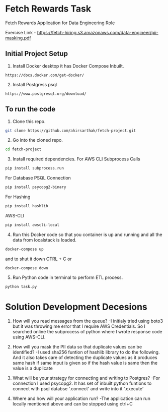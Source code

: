 # Fetch Rewards Task
 Fetch Rewards Application for Data Engineering Role

Exercise Link  -  https://fetch-hiring.s3.amazonaws.com/data-engineer/pii-masking.pdf

## Initial Project Setup

1. Install Docker desktop it has Docker Compose Inbuilt.
```
https://docs.docker.com/get-docker/
```
2.  Install Postgress psql
```
https://www.postgresql.org/download/
```


## To run the code
1. Clone this repo.
```bash
git clone https://github.com/ahirsarthak/fetch-project.git
```

2. Go into the cloned repo.
```bash
cd fetch-project
```

3. Install required dependencies.
For AWS CLI Subprocess Calls
```bash
pip install subprocess.run
```
For Database PSQL Connection
```bash
pip install psycopg2-binary
```
For Hashing
```bash
pip install hashlib
```
AWS-CLI
```bash
pip install awscli-local
```

4. Run this Docker code so that you container is up and running and all the data from localstack is loaded.
```bash
docker-compose up
```
and to shut it down CTRL + C or
```
docker-compose down 
```


5. Run Python code in terminal to perform ETL process.
```bash
python task.py
```
# Solution Development Decesions 
1. How will you read messages from the queue?
   -I initialy tried using boto3 but it was throwing me error that I require AWS Credentials.
  So I searched online the subprocess of python where I wrote response code using AWS-CLI.
  
2. How will you mask the PII data so that duplicate values can be identified?
    -I used sha256 funtion of hashlib library to do the following.
   And it also takes care of detecting the duplicate values as it produces same hash if same input is given so if the hash value is same then the value is a duplicate
   
3. What will be your strategy for connecting and writing to Postgres?
    -For connection I used psycopg2.
   It has set of inbuilt python funtions to connect with psql databse '.connect' and write into it '.execute'
   
6. Where and how will your application run? 
    -The application can run locally mentioned above and can be stopped using ctrl+C


